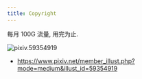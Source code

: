 ```yaml
---
title: Copyright
---
```


每月 100G 流量, 用完为止.

![pixiv.59354919](https://i.loli.net/2019/04/01/5ca1b7f3a25b3.jpg)

- https://www.pixiv.net/member_illust.php?mode=medium&illust_id=59354919
